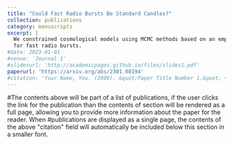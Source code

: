 ```yaml
---
title: "Could Fast Radio Bursts Be Standard Candles?"
collection: publications
category: manuscripts
excerpt: |
  We constrained cosmological models using MCMC methods based on an empirical relation
  for fast radio bursts.
#date: 2023-01-01
#venue: 'Journal 1'
#slidesurl: 'http://academicpages.github.io/files/slides1.pdf'
paperurl: 'https://arxiv.org/abs/2301.08194'
#citation: 'Your Name, You. (2009). &quot;Paper Title Number 1.&quot; <i>Journal 1</i>. 1(1).'
---
```


#The contents above will be part of a list of publications, if the user clicks the link for the publication than the contents of section will be rendered as a full page, allowing you to provide more information about the paper for the reader. When #publications are displayed as a single page, the contents of the above "citation" field will automatically be included below this section in a smaller font.
